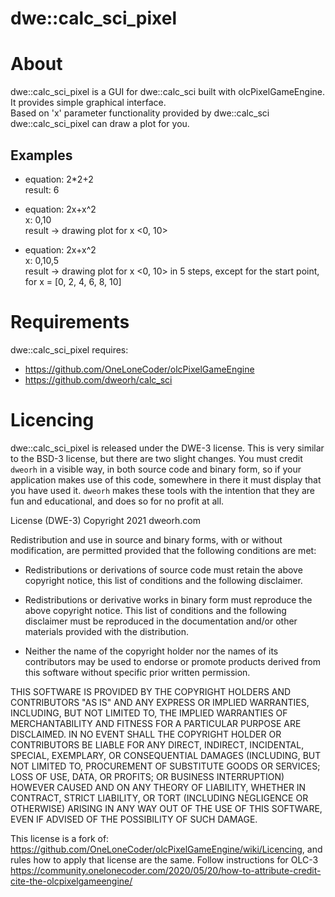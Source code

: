 # dwe::calc_sci_pixel

# About
dwe::calc_sci_pixel is a GUI for dwe::calc_sci built with olcPixelGameEngine.  
It provides simple graphical interface.  
Based on 'x' parameter functionality provided by dwe::calc_sci dwe::calc_sci_pixel can draw a plot for you.

## Examples
* equation: 2*2+2  
result: 6

* equation: 2x+x^2  
x: 0,10  
result -> drawing plot for x <0, 10>

* equation: 2x+x^2  
x: 0,10,5  
result -> drawing plot for x <0, 10> in 5 steps, except for the start point, for x = [0, 2, 4, 6, 8, 10]

# Requirements
dwe::calc_sci_pixel requires:
- https://github.com/OneLoneCoder/olcPixelGameEngine
- https://github.com/dweorh/calc_sci

# Licencing

dwe::calc_sci_pixel is released under the DWE-3 license. This is very similar to the BSD-3 license, but there are two slight changes. You must credit `dweorh` in a visible way, in both source code and binary form, so if your application makes use of this code, somewhere in there it must display that you have used it. `dweorh` makes these tools with the intention that they are fun and educational, and does so for no profit at all.

License (DWE-3)
Copyright 2021 dweorh.com

Redistribution and use in source and binary forms, with or without modification, are permitted provided that the following conditions are met:

* Redistributions or derivations of source code must retain the above copyright notice, this list of conditions and the following disclaimer.

* Redistributions or derivative works in binary form must reproduce the above copyright notice. This list of conditions and the following disclaimer must be reproduced in the documentation and/or other materials provided with the distribution.

* Neither the name of the copyright holder nor the names of its contributors may be used to endorse or promote products derived from this software without specific prior written permission.

THIS SOFTWARE IS PROVIDED BY THE COPYRIGHT HOLDERS AND CONTRIBUTORS "AS IS" AND ANY EXPRESS OR IMPLIED WARRANTIES, INCLUDING, BUT NOT LIMITED TO, THE IMPLIED WARRANTIES OF MERCHANTABILITY AND FITNESS FOR A PARTICULAR PURPOSE ARE DISCLAIMED. IN NO EVENT SHALL THE COPYRIGHT HOLDER OR CONTRIBUTORS BE LIABLE FOR ANY DIRECT, INDIRECT, INCIDENTAL, SPECIAL, EXEMPLARY, OR CONSEQUENTIAL DAMAGES (INCLUDING, BUT NOT LIMITED TO, PROCUREMENT OF SUBSTITUTE GOODS OR SERVICES; LOSS OF USE, DATA, OR PROFITS; OR BUSINESS INTERRUPTION) HOWEVER CAUSED AND ON ANY THEORY OF LIABILITY, WHETHER IN CONTRACT, STRICT LIABILITY, OR TORT (INCLUDING NEGLIGENCE OR OTHERWISE) ARISING IN ANY WAY OUT OF THE USE OF THIS SOFTWARE, EVEN IF ADVISED OF THE POSSIBILITY OF SUCH DAMAGE.



This license is a fork of: https://github.com/OneLoneCoder/olcPixelGameEngine/wiki/Licencing, and rules how to apply that license are the same. Follow instructions for OLC-3 https://community.onelonecoder.com/2020/05/20/how-to-attribute-credit-cite-the-olcpixelgameengine/
